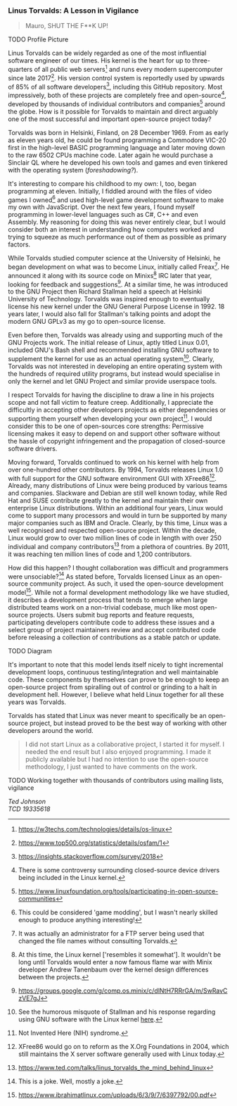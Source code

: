 ### Linus Torvalds: A Lesson in Vigilance

> Mauro, SHUT THE F**K UP!

TODO Profile Picture

Linus Torvalds can be widely regarded as one of the most influential software engineer
of our times. His kernel is the heart for up to three-quarters of all public web servers[^1] and
runs every modern supercomputer since late 2017[^2]. His version control system is reportedly used
by upwards of 85% of all software developers[^3], including this GitHub repository. Most impressively,
both of these projects are completely free and open-source[^f1], developed by thousands of individual
contributors and companies[^4] around the globe. How is it possible for Torvalds to maintain and direct
arguably one of the most successful and important open-source project today?

Torvalds was born in Helsinki, Finland, on 28 December 1969. From as early as eleven years old, he could
be found programming a Commodore VIC-20 first in the high-level BASIC programming language and later moving
down to the raw 6502 CPUs machine code. Later again he would purchase a Sinclair QL where he developed his
own tools and games and even tinkered with the operating system (*foreshadowing?*).

It's interesting to compare his childhood to my own: I, too, began programming at eleven. Initially, I
fiddled around with the files of video games I owned[^f2] and used high-level game development software to
make my own with JavaScript. Over the next few years, I found myself programming in lower-level languages
such as C#, C++ and even Assembly. My reasoning for doing this was never entirely clear, but I would
consider both an interest in understanding how computers worked and trying to squeeze as much performance
out of them as possible as primary factors.

While Torvalds studied computer science at the University of Helsinki, he began development on what was
to become Linux, initially called Freax[^f3]. He announced it along with its source code on Minixs[^f4] IRC later
that year, looking for feedback and suggestions[^5]. At a similar time, he was introduced to
the GNU Project then Richard Stallman held a speech at Helsinki University of Technology. Torvalds was inspired enough to
eventually license his new kernel under the GNU General Purpose License in 1992. 18 years later, I would
also fall for Stallman's talking points and adopt the modern GNU GPLv3 as my go to open-source license.

Even before then, Torvalds was already using and supporting much of the GNU Projects work. The initial release
of Linux, aptly titled Linux 0.01, included GNU's Bash shell and recommended installing GNU software to
supplement the kernel for use as an actual operating system[^f5]. Clearly, Torvalds was not interested in
developing an entire operating system with the hundreds of required utility programs, but instead would
specialise in only the kernel and let GNU Project and similar provide userspace tools.

I respect Torvalds for having the discipline to draw a line in his projects scope and not fall victim to
feature creep. Additionally, I appreciate the difficultly in accepting other developers projects as either
dependencies or supporting them yourself when developing your own project[^f6]. I would consider this to be
one of open-sources core strengths: Permissive licensing makes it easy to depend on and support other
software without the hassle of copyright infringement and the propagation of closed-source software drivers.

Moving forward, Torvalds continued to work on his kernel with help from over one-hundred other contributors.
By 1994, Torvalds releases Linux 1.0 with full support for the GNU software environment GUI with XFree86[^f7].
Already, many distributions of Linux were being produced by various teams and companies. Slackware and Debian
are still well known today, while Red Hat and SUSE contribute greatly to the kernel and maintain their own
enterprise Linux distributions. Within an additional four years, Linux would come to support many processors
and would in turn be supported by many major companies such as IBM and Oracle. Clearly, by this time, Linux
was a well recognised and respected open-source project. Within the decade, Linux would grow to over two
million lines of code in length with over 250 individual and company contributors[^7] from a plethora of countries.
By 2011, it was reaching ten million lines of code and 1,200 contributors.

How did this happen? I thought collaboration was difficult and programmers were unsociable?[^f8] As stated before,
Torvalds licensed Linux as an open-source community project. As such, it used the open-source development model[^8].
While not a formal development methodology like we have studied, it describes a development process that tends to
emerge when large distributed teams work on a non-trivial codebase, much like most open-source projects.
Users submit bug reports and feature requests, participating developers contribute code to address these issues and
a select group of project maintainers review and accept contributed code before releasing a collection of
contributions as a stable patch or update.

TODO Diagram

It's important to note that this model lends itself nicely to tight incremental development loops, continuous
testing/integration and well maintainable code. These components by themselves can prove to be enough to keep
an open-source project from spiralling out of control or grinding to a halt in development hell. However, I
believe what held Linux together for all these years was Torvalds.

Torvalds has stated that Linux was never meant to specifically be an open-source project, but instead proved to
be the best way of working with other developers around the world.

> I did not start Linux as a collaborative project, I started it for myself. I needed the end result but I also
> enjoyed programming. I made it publicly available but I had no intention to use the open-source methodology,
> I just wanted to have comments on the work.

TODO Working together with thousands of contributors using mailing lists, vigilance

*Ted Johnson\
TCD 19335618*

[^f1]: There is some controversy surrounding closed-source device drivers being included in the Linux kernel.
[^f2]: This could be considered 'game modding', but I wasn't nearly skilled enough to produce anything interesting!
[^f3]: It was actually an administrator for a FTP server being used that changed the file names without consulting Torvalds.
[^f4]: At this time, the Linux kernel ['resembles it somewhat'][^5]. It wouldn't be long until Torvalds would enter a now famous flame war with Minix developer Andrew Tanenbaum over the kernel design differences between the projects.
[^f5]: See the humorous misquote of Stallman and his response regarding using GNU software with the Linux kernel [here](https://www.gnu.org/gnu/incorrect-quotation).
[^f6]: Not Invented Here (NIH) syndrome.
[^f7]: XFree86 would go on to reform as the X.Org Foundations in 2004, which still maintains the X server software generally used with Linux today.
[^f8]: This is a joke. Well, mostly a joke.

[^1]: https://w3techs.com/technologies/details/os-linux
[^2]: https://www.top500.org/statistics/details/osfam/1
[^3]: https://insights.stackoverflow.com/survey/2018
[^4]: https://www.linuxfoundation.org/tools/participating-in-open-source-communities
[^5]: https://groups.google.com/g/comp.os.minix/c/dlNtH7RRrGA/m/SwRavCzVE7gJ
[^6]: https://firstmonday.org/ojs/index.php/fm/article/download/1151/1071
[^7]: https://www.ted.com/talks/linus_torvalds_the_mind_behind_linux
[^8]: https://www.ibrahimatlinux.com/uploads/6/3/9/7/6397792/00.pdf
